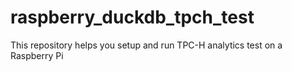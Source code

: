 # raspberry_duckdb_tpch_test
This repository helps you setup and run TPC-H analytics test on a Raspberry Pi
